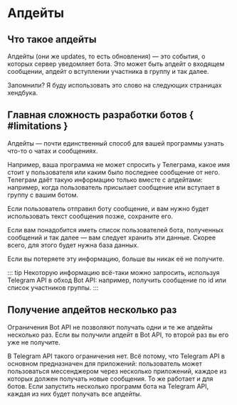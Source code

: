 # Апдейты

## Что такое апдейты

Апдейты (они же updates, то есть обновления) — это события, о которых сервер уведомляет бота.
Это может быть апдейт о входящем сообщении, апдейт о вступлении участника в группу и так далее.

Запомнили? Я буду использовать это слово на следующих страницах хендбука.

## Главная сложность разработки ботов { #limitations }

Апдейты — почти единственный способ для вашей программы узнать что-то о чатах и сообщениях.

Например, ваша программа не может спросить у Телеграма, какое имя стоит у пользователя или каким было последнее
сообщение от него. Телеграм даёт такую информацию только вместе с апдейтами: например, когда пользователь присылает
сообщение или вступает в группу с вашим ботом.

Если пользователь отправил боту сообщение, и вам нужно будет использовать текст сообщения позже, сохраните его.

Если вам понадобится иметь список пользователей бота, полученных сообщений и так далее —
вам следует хранить эти данные. Скорее всего, для этого будет нужна база данных.

Если вы потеряете эту информацию, больше вы никак её не получите.

::: tip
Некоторую информацию всё-таки можно запросить, используя Telegram API в обход Bot API:
например, получить сообщение по id или список участников группы.
:::

## Получение апдейтов несколько раз

Ограничения Bot API не позволяют получать одни и те же апдейты несколько раз. Если вы получили апдейт в Bot API, то
второй раз вы его уже не получите.

В Telegram API такого ограничения нет. Всё потому, что Telegram API в основном предназначен для приложений:
пользователь может пользоваться мессенджером через несколько
приложений, каждое из которых должен получать новые сообщения. То же работает и для ботов. Если запустить несколько
программ бота на Telegram API, каждая из них будет получать все апдейты.
